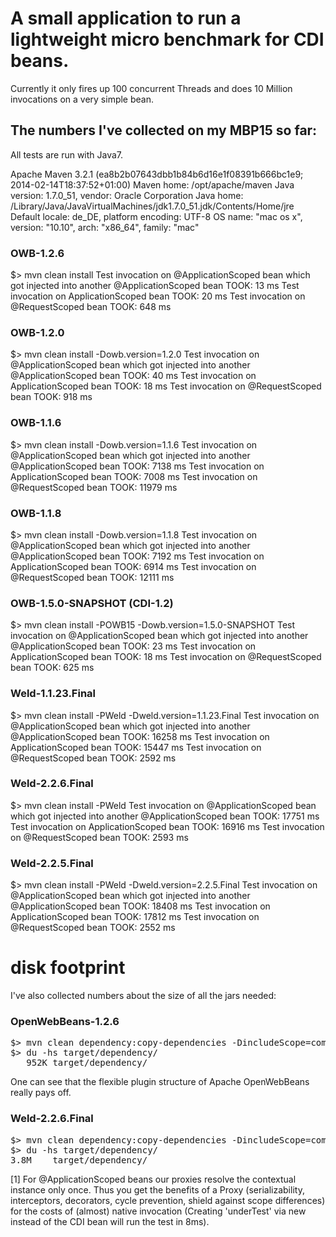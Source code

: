 # A small application to run a lightweight micro benchmark for CDI beans.

Currently it only fires up 100 concurrent Threads and does 10 Million invocations on a very simple bean.


## The numbers I've collected on my MBP15 so far:

All tests are run with Java7.

Apache Maven 3.2.1 (ea8b2b07643dbb1b84b6d16e1f08391b666bc1e9; 2014-02-14T18:37:52+01:00)
Maven home: /opt/apache/maven
Java version: 1.7.0_51, vendor: Oracle Corporation
Java home: /Library/Java/JavaVirtualMachines/jdk1.7.0_51.jdk/Contents/Home/jre
Default locale: de_DE, platform encoding: UTF-8
OS name: "mac os x", version: "10.10", arch: "x86_64", family: "mac"
 
### OWB-1.2.6
$> mvn clean install
Test invocation on @ApplicationScoped bean which got injected into another @ApplicationScoped bean TOOK: 13 ms
Test invocation on ApplicationScoped bean TOOK: 20 ms
Test invocation on @RequestScoped bean TOOK: 648 ms

### OWB-1.2.0
$> mvn clean install -Dowb.version=1.2.0
Test invocation on @ApplicationScoped bean which got injected into another @ApplicationScoped bean TOOK: 40 ms
Test invocation on ApplicationScoped bean TOOK: 18 ms
Test invocation on @RequestScoped bean TOOK: 918 ms

### OWB-1.1.6
$> mvn clean install -Dowb.version=1.1.6
Test invocation on @ApplicationScoped bean which got injected into another @ApplicationScoped bean TOOK: 7138 ms
Test invocation on ApplicationScoped bean TOOK: 7008 ms
Test invocation on @RequestScoped bean TOOK: 11979 ms

### OWB-1.1.8
$> mvn clean install -Dowb.version=1.1.8
Test invocation on @ApplicationScoped bean which got injected into another @ApplicationScoped bean TOOK: 7192 ms
Test invocation on ApplicationScoped bean TOOK: 6914 ms
Test invocation on @RequestScoped bean TOOK: 12111 ms

### OWB-1.5.0-SNAPSHOT (CDI-1.2)
$> mvn clean install -POWB15 -Dowb.version=1.5.0-SNAPSHOT
Test invocation on @ApplicationScoped bean which got injected into another @ApplicationScoped bean TOOK: 23 ms
Test invocation on ApplicationScoped bean TOOK: 18 ms
Test invocation on @RequestScoped bean TOOK: 625 ms

### Weld-1.1.23.Final
$> mvn clean install -PWeld -Dweld.version=1.1.23.Final
Test invocation on @ApplicationScoped bean which got injected into another @ApplicationScoped bean TOOK: 16258 ms
Test invocation on ApplicationScoped bean TOOK: 15447 ms
Test invocation on @RequestScoped bean TOOK: 2592 ms

### Weld-2.2.6.Final
$> mvn clean install -PWeld
Test invocation on @ApplicationScoped bean which got injected into another @ApplicationScoped bean TOOK: 17751 ms
Test invocation on ApplicationScoped bean TOOK: 16916 ms
Test invocation on @RequestScoped bean TOOK: 2593 ms

### Weld-2.2.5.Final
$> mvn clean install -PWeld -Dweld.version=2.2.5.Final
Test invocation on @ApplicationScoped bean which got injected into another @ApplicationScoped bean TOOK: 18408 ms
Test invocation on ApplicationScoped bean TOOK: 17812 ms
Test invocation on @RequestScoped bean TOOK: 2552 ms



# disk footprint

I've also collected numbers about the size of all the jars needed:

### OpenWebBeans-1.2.6

<pre>
$> mvn clean dependency:copy-dependencies -DincludeScope=compile
$> du -hs target/dependency/
   952K target/dependency/
</pre>

One can see that the flexible plugin structure of Apache OpenWebBeans really pays off.

### Weld-2.2.6.Final

<pre>
$> mvn clean dependency:copy-dependencies -DincludeScope=compile -PWeld
$> du -hs target/dependency/
3.8M    target/dependency/
</pre>


[1] For @ApplicationScoped beans our proxies resolve the contextual instance only once. 
Thus you get the benefits of a Proxy (serializability, interceptors, decorators, cycle prevention, shield against scope differences)
for the costs of (almost) native invocation (Creating 'underTest' via new instead of the CDI bean will run the test in 8ms). 